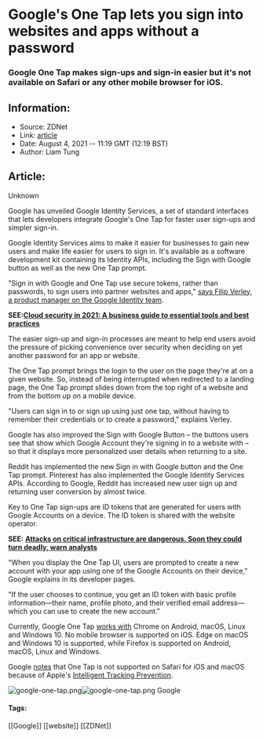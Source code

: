 # Google's One Tap lets you sign into websites and apps without a password
### Google One Tap makes sign-ups and sign-in easier but it's not available on Safari or any other mobile browser for iOS.

## Information:
+ Source: ZDNet
+ Link: [article](https://www.zdnet.com/article/googles-one-tap-lets-you-sign-into-websites-and-apps-without-a-password/)
+ Date: August 4, 2021 -- 11:19 GMT (12:19 BST)
+ Author: Liam Tung


## Article:
Unknown

Google has unveiled Google Identity Services, a set of standard interfaces that lets developers integrate Google's One Tap for faster user sign-ups and simpler sign-in. 

Google Identity Services aims to make it easier for businesses to gain new users and make life easier for users to sign in. It's available as a software development kit containing its Identity APIs, including the Sign with Google button as well as the new One Tap prompt. 


"Sign in with Google and One Tap use secure tokens, rather than passwords, to sign users into partner websites and apps," [says Filip Verley, a product manager on the Google Identity team](https://developers.googleblog.com/2021/07/launching-our-new-google-identity-services-apis.html). 

**SEE:**[**Cloud security in 2021: A business guide to essential tools and best practices**](https://www.zdnet.com/article/cloud-security-in-2021-a-business-guide-to-essential-tools-and-best-practices/)

The easier sign-up and sign-in processes are meant to help end users avoid the pressure of picking convenience over security when deciding on yet another password for an app or website.

The One Tap prompt brings the login to the user on the page they're at on a given website. So, instead of being interrupted when redirected to a landing page, the One Tap prompt slides down from the top right of a website and from the bottom up on a mobile device. 

"Users can sign in to or sign up using just one tap, without having to remember their credentials or to create a password," explains Verley. 






Google has also improved the Sign with Google Button – the buttons users see that show which Google Account they're signing in to a website with – so that it displays more personalized user details when returning to a site. 

Reddit has implemented the new Sign in with Google button and the One Tap prompt. Pinterest has also implemented the Google Identity Services APIs. According to Google, Reddit has increased new user sign up and returning user conversion by almost twice.      

Key to One Tap sign-ups are ID tokens that are generated for users with Google Accounts on a device. The ID token is shared with the website operator.   

**SEE:** [**Attacks on critical infrastructure are dangerous. Soon they could turn deadly, warn analysts**](https://www.zdnet.com/article/attacks-on-critical-infrastructure-are-dangerous-soon-they-could-turn-deadly-warns-analyst/)

"When you display the One Tap UI, users are prompted to create a new account with your app using one of the Google Accounts on their device," Google explains in its developer pages. 

"If the user chooses to continue, you get an ID token with basic profile information—their name, profile photo, and their verified email address—which you can use to create the new account."

Currently, Google One Tap [works with](https://developers.google.com/identity/gsi/web/guides/supported-browsers) Chrome on Android, macOS, Linux and Windows 10. No mobile browser is supported on iOS. Edge on macOS and Windows 10 is supported, while Firefox is supported on Android, macOS, Linux and Windows. 

Google [notes](https://developers.google.com/identity/gsi/web/guides/supported-browsers) that One Tap is not supported on Safari for iOS and macOS because of Apple's [Intelligent Tracking Prevention](https://www.zdnet.com/article/apple-blocks-third-party-cookies-in-safari/). 

![google-one-tap.png]()![google-one-tap.png](https://www.zdnet.com/a/hub/i/r/2021/08/04/f237f7f4-a653-45c8-8d57-9839479f08c1/resize/470xauto/3fff5cc4238b7add31cbef31e1d08599/google-one-tap.png)
 Google
 



#### Tags:
[[Google]] [[website]] [[ZDNet]]
